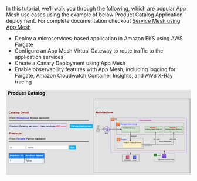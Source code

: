 In this tutorial, we’ll walk you through the following, which are popular App Mesh use cases using the example of below Product Catalog Application deployment. For complete documentation checkout [Service Mesh using App Mesh](https://www.eksworkshop.com/advanced/330_servicemesh_using_appmesh/)

* Deploy a microservices-based application in Amazon EKS using AWS Fargate
* Configure an App Mesh Virtual Gateway to route traffic to the application services
* Create a Canary Deployment using App Mesh
* Enable observability features with App Mesh, including logging for Fargate, Amazon Cloudwatch Container Insights, and AWS X-Ray tracing


![fronteend](images/lbfrontend-2.png)